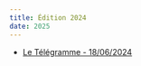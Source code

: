 ```yaml
---
title: Édition 2024
date: 2025
---
```


* [Le Télégramme - 18/06/2024](https://www.letelegramme.fr/finistere/saint-rivoal-29190/a-saint-rivoal-le-festival-claviers-dans-les-monts-a-affiche-complet-6606958.php)

